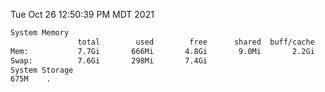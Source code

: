Tue Oct 26 12:50:39 PM MDT 2021
```bash
System Memory
               total        used        free      shared  buff/cache   available
Mem:           7.7Gi       666Mi       4.8Gi       9.0Mi       2.2Gi       6.7Gi
Swap:          7.6Gi       298Mi       7.4Gi
System Storage
675M	.
```
```bash
